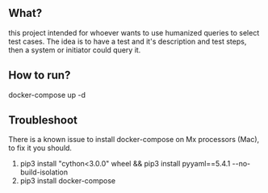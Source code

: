 What?
------
this project intended for whoever wants to use humanized queries to select test cases.
The idea is to have a test and it's description and test steps, then a system or initiator could query it.

How to run?
----------
docker-compose up -d

Troubleshoot
------------
There is a known issue to install docker-compose on Mx processors (Mac), to fix it you should.
1. pip3 install "cython<3.0.0" wheel && pip3 install pyyaml==5.4.1 --no-build-isolation
2. pip3 install docker-compose